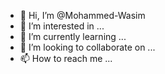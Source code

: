 - 👋 Hi, I’m @Mohammed-Wasim
- 👀 I’m interested in ...
- 🌱 I’m currently learning ...
- 💞️ I’m looking to collaborate on ...
- 📫 How to reach me ...

<!---
Mohammed-Wasim/Mohammed-Wasim is a ✨ special ✨ repository because its `README.md` (this file) appears on your GitHub profile.
You can click the Preview link to take a look at your changes.
--->

